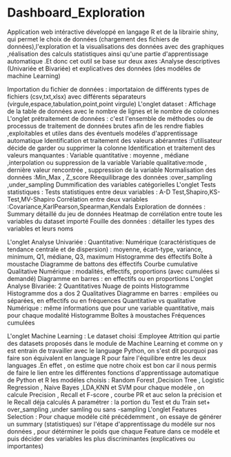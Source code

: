 # Dashboard_Exploration
Application web intéractive développé en langage R et de la librairie shiny, qui permet le choix de données (chargement des fichiers de données),l'exploration et la visualisations des données avec des graphiques  ,réalisation des calculs statistiques ainsi qu'une partie d'apprentissage automatique .Et donc cet outil se base sur deux axes :Analyse descriptives (Univariée et Bivariée) et explicatives des données (des modéles de machine Learning)

Importation du fichier de données :
       importataion de différents types de fichiers (csv,txt,xlsx) avec différents séparateurs (virgule,espace,tabulation,point,point virgule)
L'onglet dataset :
      Affichage de la table de données avec le nombre de lignes et le nombre de colonnes 
L'onglet prétraitement de données : c'est l'ensemble de méthodes ou de processus de traitement de données brutes afin de les rendre fiables ,exploitables et utiles  dans des éventuels modéles d'apprentissage automatique 
       Identification et traitement des valeurs abéranntes :l'utilisateur décide de garder ou supprimer la colonne 
       Identification et traitement des valeurs manquantes :
               Variable quantitative : moyenne , médiane ,interpolation ou suppression de la variable
               Variable qualitative:mode , dernière valeur rencontrée , suppression de la variable
        Normalisation des données  :Min_Max , Z_score
        Réequilibrage des données :over_sampling ,under_sampling
        Dummification des variables catégorielles
L'onglet Tests statistiques :
        Tests statistiques entre deux variables : A-D Test,Shapiro,KS-Test,MV-Shapiro
        Corrélation entre deux variables :Covariance,KarlPearson,Spearman,Kendals
Exploration de données :
        Summary détaillé du jeu de données 
        Heatmap de corrélation entre toute les variables du dataset importé
        Fouille des données : détailler les types des variables et leurs noms

L'onglet Analyse Univariée :
                Quantitative:
                    Numérique (caractéristiques de tendance centrale et de dispersion) : moyenne, écart-type, variance, minimum, Q1, médiane, Q3, maximum
                    Histogramme des éffectifs
                    Boîte à moustache
                    Diagramme de battons des éffectifs
                    Courbe cumulative
                Qualitative
                    Numérique : modalités, effectifs, proportions (avec cumulées si demandé)
                    Diagramme en barres : en effectifs ou en proportions
  L'onglet Analyse Bivariée:
                2 Quantitatives
                      Nuage de points
                      Histogramme
                      Histogramme dos a dos
                2 Qualitatives
                      Diagramme en barres : empilées ou séparées, en effectifs ou en fréquences
                Quantitative vs qualitative
                        Numérique : même informations que pour une variable quantitative, mais pour chaque modalité
                        Histogramme
                        Boîtes à moustaches
                        Fréquences cumulées
                        
 L'onglet Machine Learning :
        Le dataset choisi :Employee Attrition qui partie des datasets proposés dans le module de Machine Learning et comme on y est entrain de travailler avec le language Python, on s'est dit pourquoi pas faire son équivalent en language R pour faire l'équilibre entre les deux languages .En effet , on estime que notre choix est bon car il nous permis de faire le lien entre les différentes fonctions d'apprentissage automatique de Python et R 
        les modéles choisis : Random Forest ,Decision Tree , Logistic Regression , Naive Bayes ,LDA,KNN et SVM 
        pour chaque modéle , on calcule Precision , Recall et F-score , courbe PR et auc selon la précision et le Recall déja calculés
        A paramétrer : la portion du Test et du Train set+ over_sampling ,under samling ou sans -sampling 
 L'onglet Features Selection :
       Pour chaque modéle cité précédemment , on essaye de générer un summary (statistiques) sur l'étape d'apprentissage du modéle sur nos données , pour détérminer le poids que chaque Feature dans ce modéle et puis décider des variables les plus discriminantes (explicatives ou importantes)
        

